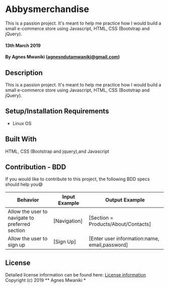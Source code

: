 # Abbysmerchandise
This is a passion project. It's meant to help me practice how I would build a small e-commerce store using Javascript, HTML, CSS (Bootstrap and jQuery).

#### 13th March 2019
#### By Agnes Mwaniki (agnesndutamwaniki@gmail.com)

## Description
This is a passion project. It's meant to help me practice how I would build a small e-commerce store using Javascript, HTML, CSS (Bootstrap and jQuery).

## Setup/Installation Requirements
* Linux OS

## Built With
HTML, CSS (Bootstrap and jquery),and Javascript

## Contribution - BDD
If you would like to contribute to this project, the following BDD specs should help you:smile:

Behavior                                        |  Input Example                       | Output Example
------------------------------------------------|--------------------------------------|---------------------------------------------------------------------------------------------
Allow the user to navigate to preferred section | [Navigation]                         | [Section = Products/About/Contacts]
Allow the user to sign up                       | [Sign Up]                            | [Enter user information:name, email,password]

## License
Detailed license information can be found here: [License information](LICENSE.md) Copyright (c) 2019 ** Agnes Mwaniki *

